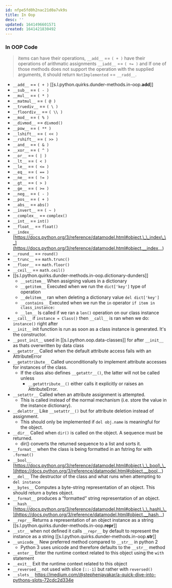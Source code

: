 ```yaml
---
id: nfpe5fd0h2nac21d0a7vk9s
title: In Oop
desc: ''
updated: 1641496601571
created: 1641421830492
---
```



### In OOP Code

> items can have their operations, `__add__` == `( + )` have their operations of arithmatic assignments `__iadd__` == `( += )` and If one of those methods does not support the operation with the supplied arguments, it should return `NotImplemented` == `__radd__`.

- `__add__` == `( + )` [[s.l.python.quirks.dunder-methods.in-oop.__add__]]
- `__sub__` == `( - )`
- `__mul__` == `( * )`
- `__matmul__` == `( @ )`
- `__truediv__` == `( \ )`
- `__floordiv__` == `( \\ )`
- `__mod__` == `( % )`
- `__divmod__` == `divmod()`
- `__pow__` == `( ** )`
- `__lshift__` == `( << )`
- `__rshift__` == `( >> )`
- `__and__` == `( & )`
- `__xor__` == `( ^ )`
- `__or__` == `( | )`
- `__lt__` == `( < )`
- `__le__` == `( <= )`
- `__eq__` == `( == )`
- `__ne__` == `( != )`
- `__gt__` == `( > )`
- `__ge__` == `( >= )`
- `__neg__` == `( - )`
- `__pos__` == `( + )`
- `__abs__` == `abs()`
- `__invert__` == `( ~ )`
- `__complex__` == `complex()`
- `__int__` == `int()`
- `__float__` == `float()`
- `__index__` [https://docs.python.org/3/reference/datamodel.html#object.\_\_index\_\_](https://docs.python.org/3/reference/datamodel.html#object.__index__)
- `__round__` == `round()`
- `__trunc__` == `math.trunc()`
- `__floor__` == `math.floor()`
- `__ceil__` == `math.ceil()`
- [[s.l.python.quirks.dunder-methods.in-oop.dictionary-dunders]]
  - `__setitem__` When assigning values in a dictionary
  - `__getitem__` Executed when we run the `dict['key']` type of operation
  - `__delitem__` ran when deleting a dictionary value `del dict['key']`
  - `__contains__` Executed when we run the `in` operator `if item in class_instance:`
  - `__len__` Is called if we ran a `len()` operation on our class instance 
- `__call__` if `instance = Class()` then `__call__` is ran when we do: `instance()` right after
- `__init__` init function is run as soon as a class instance is generated. It's the constructor.
- `__post_init__` used in [[s.l.python.oop.data-classes]] for after `__init__` as thats overwritten by data class
- `__getattr__` Called when the default attribute access fails with an AttributeError
- `__getattribute__` Called unconditionally to implement attribute accesses for instances of the class. 
  - If the class also defines `__getattr__()`, the latter will not be called unless 
    - `__getattribute__()` either calls it explicitly or raises an AttributeError.
- `__setattr__` Called when an attribute assignment is attempted. 
  - This is called instead of the normal mechanism (i.e. store the value in the instance dictionary).
- `__delattr__` Like `__setattr__()` but for attribute deletion instead of assignment. 
  - This should only be implemented if `del obj.name` is meaningful for the object.
- `__dir__` Called when `dir()` is called on the object. A sequence must be returned. 
  - dir() converts the returned sequence to a list and sorts it.
- `__format__` when the class is being formatted in an fstring for with `.format()`
- `__bool__` [https://docs.python.org/3/reference/datamodel.html#object.\_\_bool\_\_](https://docs.python.org/3/reference/datamodel.html#object.__bool__)
- `__del__` The destructor of the class and what runs when attempting to `del instance`
- `__bytes__` Computes a byte-string representation of an object. This should return a bytes object.
- `__format__` produces a “formatted” string representation of an object.
- `__hash__` [https://docs.python.org/3/reference/datamodel.html#object.\_\_hash\_\_](https://docs.python.org/3/reference/datamodel.html#object.__hash__)
- `__repr__` Returns a representation of an object instance as a string [[s.l.python.quirks.dunder-methods.in-oop.__repr__]]
- `__str__` when not defined it calls `__repr__` by default to represent the instance as a string [[s.l.python.quirks.dunder-methods.in-oop.__str__]]
- `__unicode__` New preferred method compared to `__str__` in python 2
  - Python 3 uses unicode and therefore defaults to the `__str__` method 
- `__enter__` Enter the runtime context related to this object using the `with` statement
- `__exit__` Exit the runtime context related to this object
- `__reversed__` not used with slice `[::-1]` but rather with `reversed()`
- `__slots__` <https://medium.com/@stephenjayakar/a-quick-dive-into-pythons-slots-72cdc2d334e>
